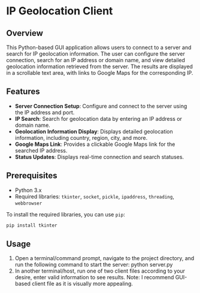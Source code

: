 # IP Geolocation Client

## Overview
This Python-based GUI application allows users to connect to a server and search for IP geolocation information. The user can configure the server connection, search for an IP address or domain name, and view detailed geolocation information retrieved from the server. The results are displayed in a scrollable text area, with links to Google Maps for the corresponding IP.

## Features
- **Server Connection Setup**: Configure and connect to the server using the IP address and port.
- **IP Search**: Search for geolocation data by entering an IP address or domain name.
- **Geolocation Information Display**: Displays detailed geolocation information, including country, region, city, and more.
- **Google Maps Link**: Provides a clickable Google Maps link for the searched IP address.
- **Status Updates**: Displays real-time connection and search statuses.

## Prerequisites
- Python 3.x
- Required libraries: `tkinter`, `socket`, `pickle`, `ipaddress`, `threading`, `webbrowser`

To install the required libraries, you can use `pip`:
```bash
pip install tkinter
```

## Usage

1. Open a terminal/command prompt, navigate to the project directory, and run the following command to start the server:
python server.py
2. In another terminal/host, run one of two client files according to your desire, enter valid information to see results. Note: I recommend GUI-based client file as it is visually more appealing.

